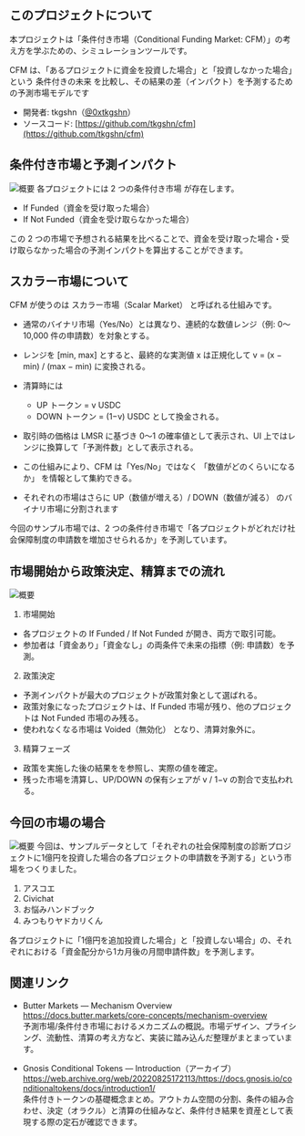 ## このプロジェクトについて

本プロジェクトは「条件付き市場（Conditional Funding Market: CFM）」の考え方を学ぶための、シミュレーションツールです。

CFM は、「あるプロジェクトに資金を投資した場合」と「投資しなかった場合」という 条件付きの未来 を比較し、その結果の差（インパクト）を予測するための予測市場モデルです

- 開発者: tkgshn（[@0xtkgshn](https://twitter.com/0xtkgshn)）
- ソースコード: [https://github.com/tkgshn/cfm](https://github.com/tkgshn/cfm)

## 条件付き市場と予測インパクト

![概要](/screenshot1.png)
各プロジェクトには 2 つの条件付き市場 が存在します。

- If Funded（資金を受け取った場合）
- If Not Funded（資金を受け取らなかった場合）

この 2 つの市場で予想される結果を比べることで、資金を受け取った場合・受け取らなかった場合の予測インパクトを算出することができます。

## スカラー市場について

CFM が使うのは スカラー市場（Scalar Market） と呼ばれる仕組みです。

- 通常のバイナリ市場（Yes/No）とは異なり、連続的な数値レンジ（例: 0〜10,000 件の申請数）を対象とする。
- レンジを [min, max] とすると、最終的な実測値 x は正規化して v = (x − min) / (max − min) に変換される。

- 清算時には

  - UP トークン = v USDC
  - DOWN トークン = (1−v) USDC
    として換金される。

- 取引時の価格は LMSR に基づき 0〜1 の確率値として表示され、UI 上ではレンジに換算して「予測件数」として表示される。

- この仕組みにより、CFM は「Yes/No」ではなく 「数値がどのくらいになるか」 を情報として集約できる。
- それぞれの市場はさらに UP（数値が増える）/ DOWN（数値が減る） のバイナリ市場に分割されます

今回のサンプル市場では、2 つの条件付き市場で「各プロジェクトがどれだけ社会保障制度の申請数を増加させられるか」を予測しています。

## 市場開始から政策決定、精算までの流れ
![概要](/screenshot2.png)
1. 市場開始
  - 各プロジェクトの If Funded / If Not Funded が開き、両方で取引可能。
  - 参加者は「資金あり」「資金なし」の両条件で未来の指標（例: 申請数）を予測。

2. 政策決定

- 予測インパクトが最大のプロジェクトが政策対象として選ばれる。
- 政策対象になったプロジェクトは、If Funded 市場が残り、他のプロジェクトは  Not Funded 市場のみ残る。
- 使われなくなる市場は Voided（無効化） となり、清算対象外に。

3. 精算フェーズ

- 政策を実施した後の結果をを参照し、実際の値を確定。
- 残った市場を清算し、UP/DOWN の保有シェアが v / 1−v の割合で支払われる。

## 今回の市場の場合


![概要](/screenshot3.png)
今回は、サンプルデータとして「それぞれの社会保障制度の診断プロジェクトに1億円を投資した場合の各プロジェクトの申請数を予測する」という市場をつくりました。

1. アスコエ
2. Civichat
3. お悩みハンドブック
4. みつもりヤドカリくん

各プロジェクトに「1億円を追加投資した場合」と「投資しない場合」の、それぞれにおける「資金配分から1カ月後の月間申請件数」を予測します。

## 関連リンク

- Butter Markets — Mechanism Overview  
  https://docs.butter.markets/core-concepts/mechanism-overview  
  予測市場/条件付き市場におけるメカニズムの概説。市場デザイン、プライシング、流動性、清算の考え方など、実装に踏み込んだ整理がまとまっています。

- Gnosis Conditional Tokens — Introduction（アーカイブ）  
  https://web.archive.org/web/20220825172113/https://docs.gnosis.io/conditionaltokens/docs/introduction1/  
  条件付きトークンの基礎概念まとめ。アウトカム空間の分割、条件の組み合わせ、決定（オラクル）と清算の仕組みなど、条件付き結果を資産として表現する際の定石が確認できます。
